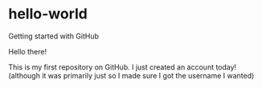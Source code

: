 # hello-world
Getting started with GitHub

Hello there!

This is my first repository on GitHub. I just created an account today! (although it was primarily just so I made sure I got the username I wanted)
